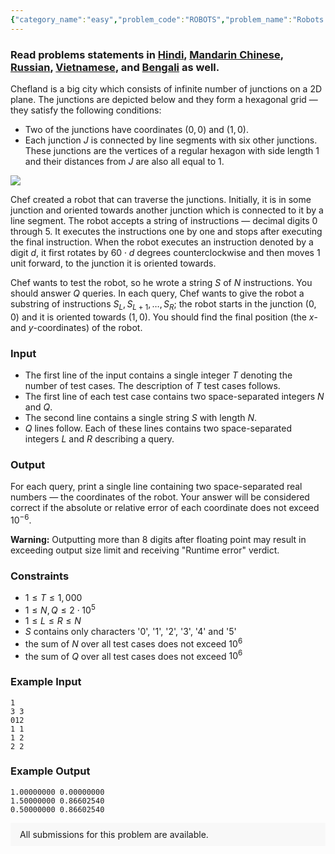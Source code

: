 ```yaml
---
{"category_name":"easy","problem_code":"ROBOTS","problem_name":"Robots in Chefland","problemComponents":{"constraints":"","constraintsState":false,"subtasks":"","subtasksState":false,"inputFormat":"","inputFormatState":false,"outputFormat":"","outputFormatState":false,"sampleTestCases":{}},"video_editorial_url":"","languages_supported":{"0":"CPP14","1":"C","2":"JAVA","3":"PYTH 3.6","4":"PYTH","5":"PYP3","6":"CS2","7":"ADA","8":"PYPY","9":"TEXT","10":"PAS fpc","11":"NODEJS","12":"RUBY","13":"PHP","14":"GO","15":"HASK","16":"TCL","17":"PERL","18":"SCALA","19":"LUA","20":"kotlin","21":"BASH","22":"JS","23":"LISP sbcl","24":"rust","25":"PAS gpc","26":"BF","27":"CLOJ","28":"R","29":"D","30":"CAML","31":"FORT","32":"ASM","33":"swift","34":"FS","35":"WSPC","36":"LISP clisp","37":"SQL","38":"SCM guile","39":"PERL6","40":"ERL","41":"CLPS","42":"ICK","43":"NICE","44":"PRLG","45":"ICON","46":"COB","47":"SCM chicken","48":"PIKE","49":"SCM qobi","50":"ST","51":"NEM"},"max_timelimit":4,"source_sizelimit":50000,"problem_author":"kingofnumbers","problem_tester":null,"date_added":"17-11-2019","tags":{"0":"cook112","1":"easy","2":"geometry","3":"kingofnumbers","4":"prefix","5":"taran_1407","6":"trigonometry"},"problem_difficulty_level":"Easy-Medium","best_tag":"Prefix Sum","editorial_url":"https://discuss.codechef.com/problems/ROBOTS","time":{"view_start_date":1574015400,"submit_start_date":1574015400,"visible_start_date":1574015400,"end_date":1735669800},"is_direct_submittable":false,"problemDiscussURL":"https://discuss.codechef.com/search?q=ROBOTS","is_proctored":false,"visitedContests":{},"layout":"problem"}
---
```

### Read problems statements in [Hindi](https://www.codechef.com/download/translated/COOK112/hindi/ROBOTS.pdf), [Mandarin Chinese](https://www.codechef.com/download/translated/COOK112/mandarin/ROBOTS.pdf), [Russian](https://www.codechef.com/download/translated/COOK112/russian/ROBOTS.pdf), [Vietnamese](https://www.codechef.com/download/translated/COOK112/vietnamese/ROBOTS.pdf), and [Bengali](https://www.codechef.com/download/translated/COOK112/bengali/ROBOTS.pdf) as well.

Chefland is a big city which consists of infinite number of junctions on a 2D plane. The junctions are depicted below and they form a hexagonal grid — they satisfy the following conditions:
- Two of the junctions have coordinates $(0,0)$ and $(1,0)$.
- Each junction $J$ is connected by line segments with six other junctions. These junctions are the vertices of a regular hexagon with side length $1$ and their distances from $J$ are also all equal to $1$.

![](https://codechef_shared.s3.amazonaws.com/download/Images/COOK112/ROBOTS/ROBOTS.png)

Chef created a robot that can traverse the junctions. Initially, it is in some junction and oriented towards another junction which is connected to it by a line segment. The robot accepts a string of instructions — decimal digits $0$ through $5$. It executes the instructions one by one and stops after executing the final instruction. When the robot executes an instruction denoted by a digit $d$, it first rotates by $60 \cdot d$ degrees counterclockwise and then moves $1$ unit forward, to the junction it is oriented towards.

Chef wants to test the robot, so he wrote a string $S$ of $N$ instructions. You should answer $Q$ queries. In each query, Chef wants to give the robot a substring of instructions $S_L, S_{L+1}, \ldots, S_R$; the robot starts in the junction $(0, 0)$ and it is oriented towards $(1, 0)$. You should find the final position (the $x$- and $y$-coordinates) of the robot.

### Input
- The first line of the input contains a single integer $T$ denoting the number of test cases. The description of $T$ test cases follows.
- The first line of each test case contains two space-separated integers $N$ and $Q$.
- The second line contains a single string $S$ with length $N$.
- $Q$ lines follow. Each of these lines contains two space-separated integers $L$ and $R$ describing a query.

### Output
For each query, print a single line containing two space-separated real numbers — the coordinates of the robot. Your answer will be considered correct if the absolute or relative error of each coordinate does not exceed $10^{-6}$.

**Warning:** Outputting more than 8 digits after floating point may result in exceeding output size limit and receiving "Runtime error" verdict.

### Constraints 
- $1 \le T \le 1,000$
- $1 \le N, Q \le 2 \cdot 10^5$
- $1 \le L \le R \le N$
- $S$ contains only characters '0', '1', '2', '3', '4' and '5'
- the sum of $N$ over all test cases does not exceed $10^6$
- the sum of $Q$ over all test cases does not exceed $10^6$

### Example Input
```
1
3 3
012
1 1
1 2
2 2
```

### Example Output
```
1.00000000 0.00000000
1.50000000 0.86602540
0.50000000 0.86602540
```

<aside style='background: #f8f8f8;padding: 10px 15px;'><div>All submissions for this problem are available.</div></aside>